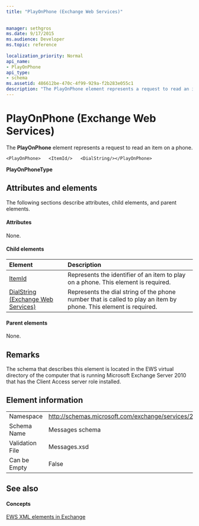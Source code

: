 ```yaml
---
title: "PlayOnPhone (Exchange Web Services)"
 
 
manager: sethgros
ms.date: 9/17/2015
ms.audience: Developer
ms.topic: reference
 
localization_priority: Normal
api_name:
- PlayOnPhone
api_type:
- schema
ms.assetid: 486612be-470c-4f99-929a-f2b283e055c1
description: "The PlayOnPhone element represents a request to read an item on a phone."
---
```


# PlayOnPhone (Exchange Web Services)

The **PlayOnPhone** element represents a request to read an item on a phone. 
  
```
<PlayOnPhone>   <ItemId/>   <DialString/></PlayOnPhone>
```

 **PlayOnPhoneType**
## Attributes and elements

The following sections describe attributes, child elements, and parent elements.
  
#### Attributes

None.
  
#### Child elements

|**Element**|**Description**|
|:-----|:-----|
|[ItemId](itemid.md) <br/> |Represents the identifier of an item to play on a phone. This element is required.  <br/> |
|[DialString (Exchange Web Services)](dialstring-exchange-web-services.md) <br/> |Represents the dial string of the phone number that is called to play an item by phone. This element is required.  <br/> |
   
#### Parent elements

None.
  
## Remarks

The schema that describes this element is located in the EWS virtual directory of the computer that is running Microsoft Exchange Server 2010 that has the Client Access server role installed.
  
## Element information

|||
|:-----|:-----|
|Namespace  <br/> |http://schemas.microsoft.com/exchange/services/2006/messages  <br/> |
|Schema Name  <br/> |Messages schema  <br/> |
|Validation File  <br/> |Messages.xsd  <br/> |
|Can be Empty  <br/> |False  <br/> |
   
## See also

#### Concepts

[EWS XML elements in Exchange](ews-xml-elements-in-exchange.md)

